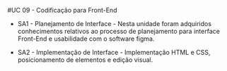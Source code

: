 #UC 09 - Codificação para Front-End

- SA1 - Planejamento de Interface - Nesta unidade foram adquiridos conhecimentos relativos ao processo de planejamento para interface Front-End e usabilidade com o software figma.

- SA2 - Implementação de Interface - Implementação HTML e CSS, posicionamento de elementos e edição visual.

